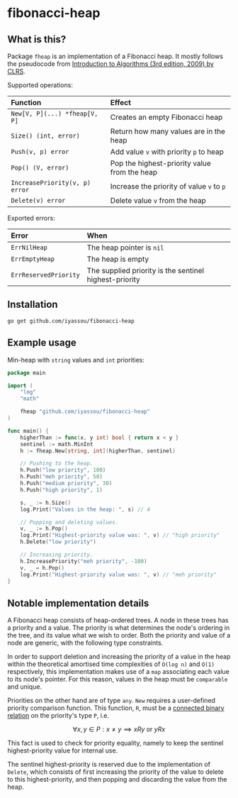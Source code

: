 # fibonacci-heap

## What is this?

Package `fheap` is an implementation of a Fibonacci heap. It mostly follows the pseudocode from [Introduction to Algorithms (3rd edition, 2009) by CLRS](https://dahlan.unimal.ac.id/files/ebooks/2009%20Introduction%20to%20Algorithms%20Third%20Ed.pdf).

Supported operations:

| Function                       | Effect                                       |
| :----------------------------- | :------------------------------------------- |
| `New[V, P](...) *fheap[V, P]`  | Creates an empty Fibonacci heap              |
| `Size() (int, error)`          | Return how many values are in the heap       |
| `Push(v, p) error`             | Add value `v` with priority `p` to heap      |
| `Pop() (V, error)`             | Pop the highest-priority value from the heap |
| `IncreasePriority(v, p) error` | Increase the priority of value `v` to `p`    |
| `Delete(v) error`              | Delete value `v` from the heap               |

Exported errors:

| Error                 | When                                                   |
| :-------------------- | :----------------------------------------------------- |
| `ErrNilHeap`          | The heap pointer is `nil`                              |
| `ErrEmptyHeap`        | The heap is empty                                      |
| `ErrReservedPriority` | The supplied priority is the sentinel highest-priority |

## Installation

`go get github.com/iyassou/fibonacci-heap`

## Example usage

Min-heap with `string` values and `int` priorities:

```go
package main

import (
	"log"
	"math"

	fheap "github.com/iyassou/fibonacci-heap"
)

func main() {
	higherThan := func(x, y int) bool { return x < y }
	sentinel := math.MinInt
	h := fheap.New[string, int](higherThan, sentinel)

	// Pushing to the heap.
	h.Push("low priority", 100)
	h.Push("meh priority", 50)
	h.Push("medium priority", 30)
	h.Push("high priority", 1)

	s, _ := h.Size()
	log.Print("Values in the heap: ", s) // 4

	// Popping and deleting values.
	v, _ := h.Pop()
	log.Print("Highest-priority value was: ", v) // "high priority"
	h.Delete("low priority")

	// Increasing priority.
	h.IncreasePriority("meh priority", -100)
	v, _ = h.Pop()
	log.Print("Highest-priority value was: ", v) // "meh priority"
}

```

## Notable implementation details

A Fibonacci heap consists of heap-ordered trees. A node in these trees has a priority and a value. The priority is what determines the node's ordering in the tree, and its value what we wish to order. Both the priority and value of a node are generic, with the following type constraints.

In order to support deletion and increasing the priority of a value in the heap within the theoretical amortised time complexities of `O(log n)` and `O(1)` respectively, this implementation makes use of a `map` associating each value to its node's pointer. For this reason, values in the heap must be `comparable` and unique.

Priorities on the other hand are of type `any`. `New` requires a user-defined priority comparison function. This function, `R`, must be a [connected binary relation](https://en.wikipedia.org/wiki/Connected_relation) on the priority's type `P`, i.e.

$$
\forall x,y \in P: x \neq y \implies xRy \text{ or } yRx
$$

This fact is used to check for priority equality, namely to keep the sentinel highest-priority value for internal use.

The sentinel highest-priority is reserved due to the implementation of `Delete`, which consists of first increasing the priority of the value to delete to this highest-priority, and then popping and discarding the value from the heap.
